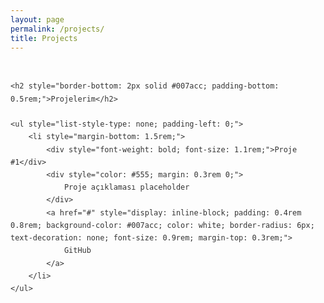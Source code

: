 ```yaml
---
layout: page
permalink: /projects/
title: Projects
---
```


<div style="max-width: 800px; margin: 0 auto; font-family: 'Segoe UI', Tahoma, Geneva, Verdana, sans-serif; line-height: 1.7; color: #333; padding: 1rem 0;">

    <h2 style="border-bottom: 2px solid #007acc; padding-bottom: 0.5rem;">Projelerim</h2>

    <ul style="list-style-type: none; padding-left: 0;">
        <li style="margin-bottom: 1.5rem;">
            <div style="font-weight: bold; font-size: 1.1rem;">Proje #1</div>
            <div style="color: #555; margin: 0.3rem 0;">
                Proje açıklaması placeholder
            </div>
            <a href="#" style="display: inline-block; padding: 0.4rem 0.8rem; background-color: #007acc; color: white; border-radius: 6px; text-decoration: none; font-size: 0.9rem; margin-top: 0.3rem;">
                GitHub
            </a>
        </li>
    </ul>

</div>
